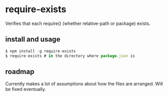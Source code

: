 # require-exists

Verifies that each require() (whether relative-path or package) exists.

## install and usage

```js
$ npm install -g require-exists
$ require-exists # in the directory where package.json is
```

## roadmap

Currently makes a lot of assumptions about how the files are arranged.
Will be fixed eventually.
